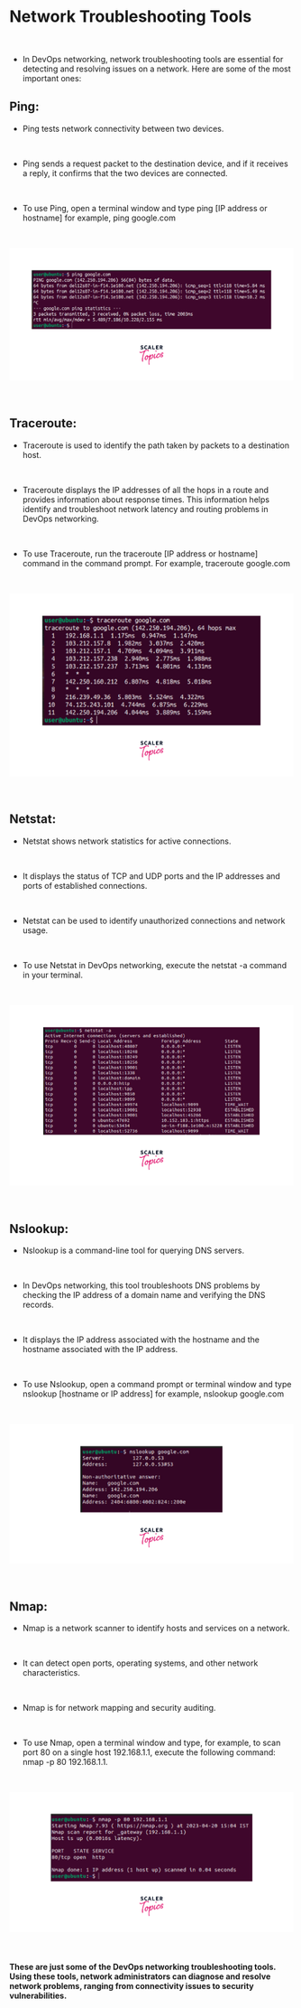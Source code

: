 # Network Troubleshooting Tools

<br>

- In DevOps networking, network troubleshooting tools are essential for detecting and resolving issues on a network. Here are some of the most important ones:

## Ping:

- Ping tests network connectivity between two devices.

<br>

- Ping sends a request packet to the destination device, and if it receives a reply, it confirms that the two devices are connected.

<br>

- To use Ping, open a terminal window and type ping [IP address or hostname] for example, ping google.com 

<br>

![image](/resources_img/Networking/Network%20Troubleshooting%20Tools/ping.png)

<br>


## Traceroute:


- Traceroute is used to identify the path taken by packets to a destination host.

<br>

- Traceroute displays the IP addresses of all the hops in a route and provides information about response times. This information helps identify and troubleshoot network latency and routing problems in DevOps networking.

<br>

- To use Traceroute, run the traceroute [IP address or hostname] command in the command prompt. For example, traceroute google.com

<br>

![image](/resources_img/Networking/Network%20Troubleshooting%20Tools/trace_router.png)

<br>

## Netstat:

- Netstat shows network statistics for active connections.

<br>

- It displays the status of TCP and UDP ports and the IP addresses and ports of established connections.

<br>

- Netstat can be used to identify unauthorized connections and network usage.

<br>

- To use Netstat in DevOps networking, execute the netstat -a command in your terminal.

<br>

![image](/resources_img/Networking/Network%20Troubleshooting%20Tools/netstat.png)

<br>

## Nslookup:

- Nslookup is a command-line tool for querying DNS servers.

<br>

- In DevOps networking, this tool troubleshoots DNS problems by checking the IP address of a domain name and verifying the DNS records.

<br>

- It displays the IP address associated with the hostname and the hostname associated with the IP address.

<br>

- To use Nslookup, open a command prompt or terminal window and type nslookup [hostname or IP address] for example, nslookup google.com

<br>

![image](/resources_img/Networking/Network%20Troubleshooting%20Tools/nslookup.png)

<br>


## Nmap:

- Nmap is a network scanner to identify hosts and services on a network.

<br>

- It can detect open ports, operating systems, and other network characteristics.

<br>

- Nmap is for network mapping and security auditing.

<br>

- To use Nmap, open a terminal window and type, for example, to scan port 80 on a single host 192.168.1.1, execute the following command: nmap -p 80 192.168.1.1.

<br>

![image](/resources_img/Networking/Network%20Troubleshooting%20Tools/Nmap.png)

<br>


#### These are just some of the DevOps networking troubleshooting tools. Using these tools, network administrators can diagnose and resolve network problems, ranging from connectivity issues to security vulnerabilities.